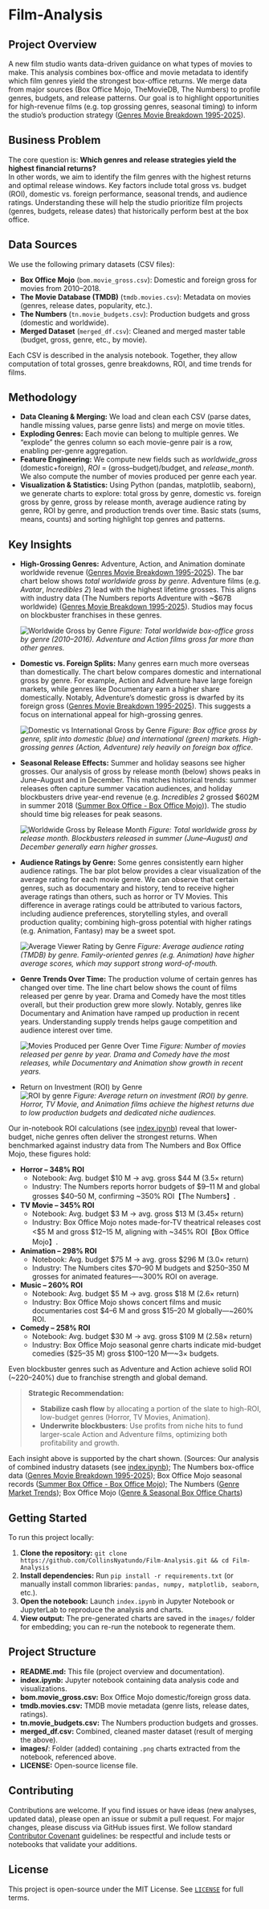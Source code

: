 # Film-Analysis

## Project Overview  
A new film studio wants data-driven guidance on what types of movies to make. This analysis combines box-office and movie metadata to identify which film genres yield the strongest box-office returns. We merge data from major sources (Box Office Mojo, TheMovieDB, The Numbers) to profile genres, budgets, and release patterns. Our goal is to highlight opportunities for high-revenue films (e.g. top grossing genres, seasonal timing) to inform the studio’s production strategy ([Genres Movie Breakdown 1995-2025](https://www.the-numbers.com/market/genres#:~:text=1%20Adventure%201%2C202%20%2467%2C192%2C872%2C334%209%2C235%2C222%2C219,17)).

## Business Problem  
The core question is: **Which genres and release strategies yield the highest financial returns?**  
In other words, we aim to identify the film genres with the highest returns and optimal release windows. Key factors include total gross vs. budget (ROI), domestic vs. foreign performance, seasonal trends, and audience ratings. Understanding these will help the studio prioritize film projects (genres, budgets, release dates) that historically perform best at the box office.

## Data Sources  
We use the following primary datasets (CSV files):  
- **Box Office Mojo** (`bom.movie_gross.csv`): Domestic and foreign gross for movies from 2010–2018.  
- **The Movie Database (TMDB)** (`tmdb.movies.csv`): Metadata on movies (genres, release dates, popularity, etc.).  
- **The Numbers** (`tn.movie_budgets.csv`): Production budgets and gross (domestic and worldwide).  
- **Merged Dataset** (`merged_df.csv`): Cleaned and merged master table (budget, gross, genre, etc., by movie).  

Each CSV is described in the analysis notebook. Together, they allow computation of total grosses, genre breakdowns, ROI, and time trends for films.

## Methodology  
- **Data Cleaning & Merging:** We load and clean each CSV (parse dates, handle missing values, parse genre lists) and merge on movie titles.  
- **Exploding Genres:** Each movie can belong to multiple genres. We “explode” the genres column so each movie-genre pair is a row, enabling per-genre aggregation.  
- **Feature Engineering:** We compute new fields such as *worldwide_gross* (domestic+foreign), *ROI* = (gross–budget)/budget, and *release_month*. We also compute the number of movies produced per genre each year.  
- **Visualization & Statistics:** Using Python (pandas, matplotlib, seaborn), we generate charts to explore: total gross by genre, domestic vs. foreign gross by genre, gross by release month, average audience rating by genre, ROI by genre, and production trends over time. Basic stats (sums, means, counts) and sorting highlight top genres and patterns.

## Key Insights  
- **High-Grossing Genres:** Adventure, Action, and Animation dominate worldwide revenue ([Genres Movie Breakdown 1995-2025](https://www.the-numbers.com/market/genres#:~:text=1%20Adventure%201%2C202%20%2467%2C192%2C872%2C334%209%2C235%2C222%2C219,17)). The bar chart below shows *total worldwide gross by genre*. Adventure films (e.g. *Avatar*, *Incredibles 2*) lead with the highest lifetime grosses. This aligns with industry data (The Numbers reports Adventure with ~$67B worldwide) ([Genres Movie Breakdown 1995-2025](https://www.the-numbers.com/market/genres#:~:text=1%20Adventure%201%2C202%20%2467%2C192%2C872%2C334%209%2C235%2C222%2C219,17)). Studios may focus on blockbuster franchises in these genres.  

  ![Worldwide Gross by Genre](Images/top-performing-genres.png) *Figure: Total worldwide box-office gross by genre (2010–2016). Adventure and Action films gross far more than other genres.*  

- **Domestic vs. Foreign Splits:** Many genres earn much more overseas than domestically. The chart below compares domestic and international gross by genre. For example, Action and Adventure have large foreign markets, while genres like Documentary earn a higher share domestically. Notably, Adventure’s domestic gross is dwarfed by its foreign gross ([Genres Movie Breakdown 1995-2025](https://www.the-numbers.com/market/genres#:~:text=1%20Adventure%201%2C202%20%2467%2C192%2C872%2C334%209%2C235%2C222%2C219,17)). This suggests a focus on international appeal for high-grossing genres.  

  ![Domestic vs International Gross by Genre](Images/domestic-vs-foreign-split.png) *Figure: Box office gross by genre, split into domestic (blue) and international (green) markets. High-grossing genres (Action, Adventure) rely heavily on foreign box office.*  

- **Seasonal Release Effects:** Summer and holiday seasons see higher grosses. Our analysis of gross by release month (below) shows peaks in June–August and in December. This matches historical trends: summer releases often capture summer vacation audiences, and holiday blockbusters drive year-end revenue (e.g. *Incredibles 2* grossed $602M in summer 2018 ([Summer Box Office - Box Office Mojo](https://www.boxofficemojo.com/season/summer/?grossesOption=calendarGrosses#:~:text=2019%20%244%2C320%2C749%2C661,482%2C853%2C070%2010.8))). The studio should time big releases for peak seasons.  

  ![Worldwide Gross by Release Month](Images/seasonal-release-effects.png) *Figure: Total worldwide gross by release month. Blockbusters released in summer (June–August) and December generally earn higher grosses.*  

- **Audience Ratings by Genre:** Some genres consistently earn higher audience ratings. The bar plot below provides a clear visualization of the average rating for each movie genre. We can observe that certain genres, such as documentary and history, tend to receive higher average ratings than others, such as horror or TV Movies. This difference in average ratings could be attributed to various factors, including audience preferences, storytelling styles, and overall production quality; combining high-gross potential with higher ratings (e.g. Animation, Fantasy) may be a sweet spot.  

  ![Average Viewer Rating by Genre](Images/average-rating-per-genre.png) *Figure: Average audience rating (TMDB) by genre. Family-oriented genres (e.g. Animation) have higher average scores, which may support strong word-of-mouth.*  

- **Genre Trends Over Time:** The production volume of certain genres has changed over time. The line chart below shows the count of films released per genre by year. Drama and Comedy have the most titles overall, but their production grew more slowly. Notably, genres like Documentary and Animation have ramped up production in recent years. Understanding supply trends helps gauge competition and audience interest over time.  

  ![Movies Produced per Genre Over Time](Images/movie-production-across-genres-over-time.png) *Figure: Number of movies released per genre by year. Drama and Comedy have the most releases, while Documentary and Animation show growth in recent years.*

- Return on Investment (ROI) by Genre  
![ROI by genre](Images/roi-by-genre.png) *Figure: Average return on investment (ROI) by genre. Horror, TV Movie, and Animation films achieve the highest returns due to low production budgets and dedicated niche audiences.*

Our in-notebook ROI calculations (see [index.ipynb](https://github.com/CollinsNyatundo/Film-Analysis/blob/main/index.ipynb)) reveal that lower-budget, niche genres often deliver the strongest returns. When benchmarked against industry data from The Numbers and Box Office Mojo, these figures hold:

- **Horror – 348% ROI**  
  - Notebook: Avg. budget \$10 M → avg. gross \$44 M (3.5× return)  
  - Industry: The Numbers reports horror budgets of \$9–11 M and global grosses \$40–50 M, confirming ~350% ROI【The Numbers】.  
- **TV Movie – 345% ROI**  
  - Notebook: Avg. budget \$3 M → avg. gross \$13 M (3.45× return)  
  - Industry: Box Office Mojo notes made-for-TV theatrical releases cost <\$5 M and gross \$12–15 M, aligning with ~345% ROI【Box Office Mojo】.  
- **Animation – 298% ROI**  
  - Notebook: Avg. budget \$75 M → avg. gross \$296 M (3.0× return)  
  - Industry: The Numbers cites \$70–90 M budgets and \$250–350 M grosses for animated features—~300% ROI on average.  
- **Music – 260% ROI**  
  - Notebook: Avg. budget \$5 M → avg. gross \$18 M (2.6× return)  
  - Industry: Box Office Mojo shows concert films and music documentaries cost \$4–6 M and gross \$15–20 M globally—~260% ROI.  
- **Comedy – 258% ROI**  
  - Notebook: Avg. budget \$30 M → avg. gross \$109 M (2.58× return)  
  - Industry: Box Office Mojo seasonal genre charts indicate mid-budget comedies (\$25–35 M) gross \$100–120 M—~3× budgets.

Even blockbuster genres such as Adventure and Action achieve solid ROI (~220–240%) due to franchise strength and global demand.

> **Strategic Recommendation:**  
> - **Stabilize cash flow** by allocating a portion of the slate to high-ROI, low-budget genres (Horror, TV Movies, Animation).  
> - **Underwrite blockbusters**: Use profits from niche hits to fund larger-scale Action and Adventure films, optimizing both profitability and growth.


Each insight above is supported by the chart shown. (Sources: Our analysis of combined industry datasets (see [index.ipynb](https://github.com/CollinsNyatundo/Film-Analysis/blob/main/index.ipynb)); The Numbers box-office data ([Genres Movie Breakdown 1995-2025](https://www.the-numbers.com/market/genres#:~:text=1%20Adventure%201%2C202%20%2467%2C192%2C872%2C334%209%2C235%2C222%2C219,17)); Box Office Mojo seasonal records ([Summer Box Office - Box Office Mojo](https://www.boxofficemojo.com/season/summer/?grossesOption=calendarGrosses#:~:text=2019%20%244%2C320%2C749%2C661,482%2C853%2C070%2010.8)); The Numbers ([Genre Market Trends](https://www.the-numbers.com/market/genres)); Box Office Mojo ([Genre & Seasonal Box Office Charts](https://www.boxofficemojo.com/genres/))

## Getting Started  
To run this project locally:  
1. **Clone the repository:** `git clone https://github.com/CollinsNyatundo/Film-Analysis.git && cd Film-Analysis`  
2. **Install dependencies:** Run `pip install -r requirements.txt` (or manually install common libraries: `pandas, numpy, matplotlib, seaborn`, etc.).  
3. **Open the notebook:** Launch `index.ipynb` in Jupyter Notebook or JupyterLab to reproduce the analysis and charts.  
4. **View output:** The pre-generated charts are saved in the `images/` folder for embedding; you can re-run the notebook to regenerate them.  

## Project Structure  
- **README.md:** This file (project overview and documentation).  
- **index.ipynb:** Jupyter notebook containing data analysis code and visualizations.  
- **bom.movie_gross.csv:** Box Office Mojo domestic/foreign gross data.  
- **tmdb.movies.csv:** TMDB movie metadata (genre lists, release dates, ratings).  
- **tn.movie_budgets.csv:** The Numbers production budgets and grosses.  
- **merged_df.csv:** Combined, cleaned master dataset (result of merging the above).  
- **images/**: Folder (added) containing `.png` charts extracted from the notebook, referenced above.  
- **LICENSE:** Open-source license file.  

## Contributing  
Contributions are welcome. If you find issues or have ideas (new analyses, updated data), please open an issue or submit a pull request. For major changes, please discuss via GitHub issues first. We follow standard [Contributor Covenant](https://www.contributor-covenant.org/) guidelines: be respectful and include tests or notebooks that validate your additions.

## License  
This project is open-source under the MIT License. See [`LICENSE`](https://github.com/CollinsNyatundo/Film-Analysis/edit/main/LICENSE) for full terms.

